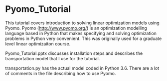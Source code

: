 # Pyomo_Tutorial
This tutorial covers introduction to solving linear optimization models using Pyomo. Pyomo (http://www.pyomo.org/) is an optimization modelling language based in Python that makes specifying and solving optimization problems in Python very convenient. This was originally used for a graduate level linear optimizaiton course.

Pyomo_Tutorial.pptx discusses installation steps and describes the transportation model that I use for the tutorial.

transportation.py has the actual model coded in Python 3.6. There are a lot of comments in the file describing how to use Pyomo.
